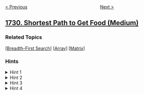 <!--|This file generated by command(leetcode description); DO NOT EDIT.    |-->
<!--+----------------------------------------------------------------------+-->
<!--|@author    openset <openset.wang@gmail.com>                           |-->
<!--|@link      https://github.com/openset                                 |-->
<!--|@home      https://github.com/openset/leetcode                        |-->
<!--+----------------------------------------------------------------------+-->

[< Previous](../find-followers-count "Find Followers Count")
　　　　　　　　　　　　　　　　
[Next >](../the-number-of-employees-which-report-to-each-employee "The Number of Employees Which Report to Each Employee")

## [1730. Shortest Path to Get Food (Medium)](https://leetcode.com/problems/shortest-path-to-get-food "获取食物的最短路径")



### Related Topics
  [[Breadth-First Search](../../tag/breadth-first-search/README.md)]
  [[Array](../../tag/array/README.md)]
  [[Matrix](../../tag/matrix/README.md)]

### Hints
<details>
<summary>Hint 1</summary>
Run BFS starting from the '*' position.
</details>

<details>
<summary>Hint 2</summary>
Keep the current number of the steps as a state in the queue.
</details>

<details>
<summary>Hint 3</summary>
The first time you reach a food, return the number of steps as the answer.
</details>

<details>
<summary>Hint 4</summary>
In case the queue is empty and you still did not manage to reach a food, return -1.
</details>

